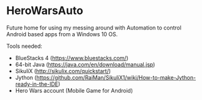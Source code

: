 # HeroWarsAuto
Future home for using my messing around with Automation to control Android based apps from a Windows 10 OS.

Tools needed:
* BlueStacks 4 (https://www.bluestacks.com/)
* 64-bit Java (https://java.com/en/download/manual.jsp)
* SikuliX (http://sikulix.com/quickstart/)
* Jython (https://github.com/RaiMan/SikuliX1/wiki/How-to-make-Jython-ready-in-the-IDE)
* Hero Wars account (Mobile Game for Android)

